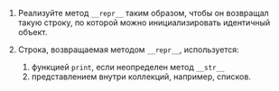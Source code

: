 1. Реализуйте метод `__repr__` таким образом, чтобы он возвращал такую строку, 
   по которой можно инициализировать идентичный объект.
   
1. Строка, возвращаемая методом `__repr__`, используется:
   1. функцией `print`, если неопределен метод `__str__`
    2. представлением внутри коллекций, например, списков.